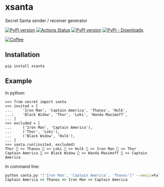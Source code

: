 # xsanta

Secret Santa sender / receiver generator

[![PyPI version](https://img.shields.io/pypi/v/xsanta.svg)](https://badge.fury.io/py/xsanta)
[![Actions Status](https://github.com/alpha-xone/xsanta/workflows/Auto%20CI/badge.svg)](https://github.com/alpha-xone/xsanta/actions)
[![PyPI version](https://img.shields.io/pypi/pyversions/xsanta.svg)](https://badge.fury.io/py/xsanta)
[![PyPI - Downloads](https://img.shields.io/pypi/dm/xsanta)](https://pypistats.org/packages/xsanta)

[![Coffee](https://www.buymeacoffee.com/assets/img/custom_images/purple_img.png)](https://www.buymeacoffee.com/Lntx29Oof)

## Installation

```commandline
pip install xsanta
```

## Example

In python:

```
>>> from secret import santa
>>> invited = [
...     'Iron Man', 'Captain America', 'Thanos', 'Hulk',
...:    'Black Widow', 'Thor', 'Loki', 'Wanda Maximoff',
... ]
>>> excluded = [
...     ('Iron Man', 'Captain America'),
...     ('Thor', 'Loki'),
...     ('Black Widow', 'Hulk'),
... ]
>>> santa.run(invited, excluded)
Thor 🎁 >> Thanos 🎁 >> Loki 🎁 >> Hulk 🎁 >> Iron Man 🎁 >> Thor
Captain America 🎁 >> Black Widow 🎁 >> Wanda Maximoff 🎁 >> Captain America
```

In command line:

```cmd
python santa.py "['Iron Man', 'Captain America', 'Thanos']" --emoji=False
Captain America >> Thanos >> Iron Man >> Captain America
```
